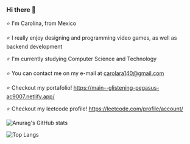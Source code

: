 ### Hi there 	💫

⭐   I'm Carolina, from Mexico

⭐   I really enjoy designing and programming video games, as well as backend development
 
⭐   I'm currently studying Computer Science and Technology 

⭐   You can contact me on my e-mail at carolara140@gmail.com

⭐   Checkout my portafolio! https://main--glistening-pegasus-ac9007.netlify.app/

⭐   Checkout my leetcode profile! https://leetcode.com/profile/account/


![Anurag's GitHub stats](https://github-readme-stats.vercel.app/api?username=carotopia&theme=midnight-purple&show_icons=true)

![Top Langs](https://github-readme-stats.vercel.app/api/top-langs/?username=carotopia&layout=compact)
